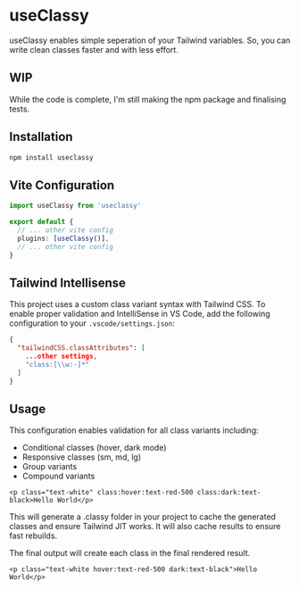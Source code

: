 # useClassy
useClassy enables simple seperation of your Tailwind variables. So, you can write clean classes faster and with less effort.

## WIP
While the code is complete, I'm still making the npm package and finalising tests.

## Installation

```bash
npm install useclassy
```

## Vite Configuration

```ts
import useClassy from 'useclassy'

export default {
  // ... other vite config
  plugins: [useClassy()],
  // ... other vite config
}
```

## Tailwind Intellisense

This project uses a custom class variant syntax with Tailwind CSS. To enable proper validation and IntelliSense in VS Code, add the following configuration to your `.vscode/settings.json`:

```json
{
  "tailwindCSS.classAttributes": [
    ...other settings,
    "class:[\\w:-]*"
  ]
}
```

## Usage
This configuration enables validation for all class variants including:
- Conditional classes (hover, dark mode)
- Responsive classes (sm, md, lg)
- Group variants
- Compound variants

```vue
<p class="text-white" class:hover:text-red-500 class:dark:text-black>Hello World</p>
```

This will generate a .classy folder in your project to cache the generated classes and ensure Tailwind JIT works. It will also cache results to ensure fast rebuilds.

The final output will create each class in the final rendered result.

```vue
<p class="text-white hover:text-red-500 dark:text-black">Hello World</p>
```